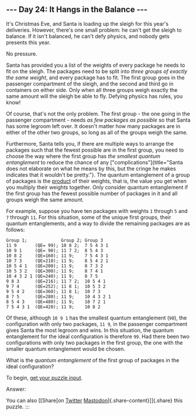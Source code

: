 ## \-\-- Day 24: It Hangs in the Balance \-\--

It\'s Christmas Eve, and Santa is loading up the sleigh for this year\'s
deliveries. However, there\'s one small problem: he can\'t get the
sleigh to balance. If it isn\'t balanced, he can\'t defy physics, and
nobody gets presents this year.

No pressure.

Santa has provided you a list of the weights of every package he needs
to fit on the sleigh. The packages need to be split into *three groups
of exactly the same weight*, and every package has to fit. The first
group goes in the passenger compartment of the sleigh, and the second
and third go in containers on either side. Only when all three groups
weigh exactly the same amount will the sleigh be able to fly. Defying
physics has rules, you know!

Of course, that\'s not the only problem. The first group - the one going
in the passenger compartment - needs *as few packages as possible* so
that Santa has some legroom left over. It doesn\'t matter how many
packages are in either of the other two groups, so long as all of the
groups weigh the same.

Furthermore, Santa tells you, if there are multiple ways to arrange the
packages such that the fewest possible are in the first group, you need
to choose the way where the first group has *the smallest quantum
entanglement* to reduce the chance of any
[\"complications\"]{title="Santa does not elaborate on what he means by this, but the cringe he makes indicates that it wouldn't be pretty."}.
The quantum entanglement of a group of packages is the
[product](https://en.wikipedia.org/wiki/Product_%28mathematics%29) of
their weights, that is, the value you get when you multiply their
weights together. Only consider quantum entanglement if the first group
has the fewest possible number of packages in it and all groups weigh
the same amount.

For example, suppose you have ten packages with weights `1` through `5`
and `7` through `11`. For this situation, some of the unique first
groups, their quantum entanglements, and a way to divide the remaining
packages are as follows:

    Group 1;             Group 2; Group 3
    11 9       (QE= 99); 10 8 2;  7 5 4 3 1
    10 9 1     (QE= 90); 11 7 2;  8 5 4 3
    10 8 2     (QE=160); 11 9;    7 5 4 3 1
    10 7 3     (QE=210); 11 9;    8 5 4 2 1
    10 5 4 1   (QE=200); 11 9;    8 7 3 2
    10 5 3 2   (QE=300); 11 9;    8 7 4 1
    10 4 3 2 1 (QE=240); 11 9;    8 7 5
    9 8 3      (QE=216); 11 7 2;  10 5 4 1
    9 7 4      (QE=252); 11 8 1;  10 5 3 2
    9 5 4 2    (QE=360); 11 8 1;  10 7 3
    8 7 5      (QE=280); 11 9;    10 4 3 2 1
    8 5 4 3    (QE=480); 11 9;    10 7 2 1
    7 5 4 3 1  (QE=420); 11 9;    10 8 2

Of these, although `10 9 1` has the smallest quantum entanglement
(`90`), the configuration with only two packages, `11 9`, in the
passenger compartment gives Santa the most legroom and wins. In this
situation, the quantum entanglement for the ideal configuration is
therefore `99`. Had there been two configurations with only two packages
in the first group, the one with the smaller quantum entanglement would
be chosen.

What is the *quantum entanglement* of the first group of packages in the
ideal configuration?

To begin, [get your puzzle input](24/input).

Answer:

You can also [\[Share[on
[Twitter](https://twitter.com/intent/tweet?text=%22It+Hangs+in+the+Balance%22+%2D+Day+24+%2D+Advent+of+Code+2015&url=https%3A%2F%2Fadventofcode%2Ecom%2F2015%2Fday%2F24&related=ericwastl&hashtags=AdventOfCode)
[Mastodon](javascript:void(0);)]{.share-content}\]]{.share} this puzzle.
:::
